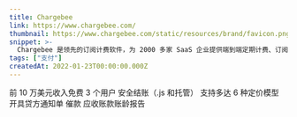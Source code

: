 ```yaml
---
title: Chargebee
link: https://www.chargebee.com/
thumbnail: https://www.chargebee.com/static/resources/brand/favicon.png
snippet: >-
  Chargebee 是领先的订阅计费软件，为 2000 多家 SaaS 企业提供端到端定期计费、订阅管理和自动发票服务。
tags: ["支付"]
createdAt: 2022-01-23T00:00:00.000Z
---
```

前 10 万美元收入免费
3 个用户
安全结账（.js 和托管）
支持多达 6 种定价模型
开具贷方通知单
催款
应收账款账龄报告
